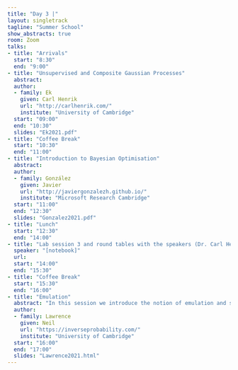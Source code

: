 ```yaml
---
title: "Day 3 |"
layout: singletrack
tagline: "Summer School"
show_abstracts: true
room: Zoom
talks:
- title: "Arrivals"
  start: "8:30"
  end: "9:00"
- title: "Unsupervised and Composite Gaussian Processes"
  abstract:
  author:
  - family: Ek
    given: Carl Henrik
    url: "http://carlhenrik.com/"
    institute: "University of Cambridge"
  start: "09:00"
  end: "10:30"
  slides: "Ek2021.pdf"
- title: "Coffee Break"
  start: "10:30"
  end: "11:00"
- title: "Introduction to Bayesian Optimisation"
  abstract:
  author:
  - family: González
    given: Javier
    url: "http://javiergonzalezh.github.io/"
    institute: "Microsoft Research Cambridge"
  start: "11:00"
  end: "12:30"
  slides: "Gonzalez2021.pdf"
- title: "Lunch"
  start: "12:30"
  end: "14:00"
- title: "Lab session 3 and round tables with the speakers (Dr. Carl Henrik Ek and Dr. Javier González)"
  speaker: "[notebook]"
  url:
  start: "14:00"
  end: "15:30"
- title: "Coffee Break"
  start: "15:30"
  end: "16:00"
- title: "Emulation"
  abstract: "In this session we introduce the notion of emulation and systems modelling with Gaussian processes."
  author:
  - family: Lawrence
    given: Neil
    url: "https://inverseprobability.com/"
    institute: "University of Cambridge"
  start: "16:00"
  end: "17:00"
  slides: "Lawrence2021.html"
---
```

